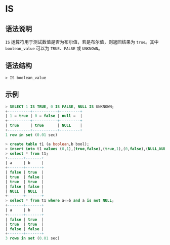 # **IS**

## **语法说明**

`IS` 运算符用于测试数值是否为布尔值，若是布尔值，则返回结果为 `true`。其中 `boolean_value` 可以为 `TRUE`、`FALSE` 或 `UNKNOWN`。

## **语法结构**

```
> IS boolean_value
```

## **示例**

```sql
> SELECT 1 IS TRUE, 0 IS FALSE, NULL IS UNKNOWN;
+----------+-----------+---------+
| 1 = true | 0 = false | null =  |
+----------+-----------+---------+
| true     | true      | NULL    |
+----------+-----------+---------+
1 row in set (0.01 sec)
```

```sql
> create table t1 (a boolean,b bool);
> insert into t1 values (0,1),(true,false),(true,1),(0,false),(NULL,NULL);
> select * from t1;
+-------+-------+
| a     | b     |
+-------+-------+
| false | true  |
| true  | false |
| true  | true  |
| false | false |
| NULL  | NULL  |
+-------+-------+
> select * from t1 where a<=b and a is not NULL;
+-------+-------+
| a     | b     |
+-------+-------+
| false | true  |
| true  | true  |
| false | false |
+-------+-------+
3 rows in set (0.01 sec)
```

